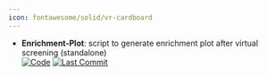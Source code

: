 ```yaml
---
icon: fontawesome/solid/vr-cardboard
---
```


- **Enrichment-Plot**: script to generate enrichment plot after virtual screening (standalone)  
		[![Code](https://img.shields.io/github/stars/mungpeter/Ligand_Enrichment?style=for-the-badge&logo=github)](https://github.com/mungpeter/Ligand_Enrichment) [![Last Commit](https://img.shields.io/github/last-commit/mungpeter/Ligand_Enrichment?style=for-the-badge&logo=github)](https://github.com/mungpeter/Ligand_Enrichment) 
